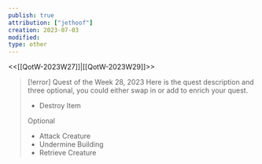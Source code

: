 ```yaml
---
publish: true
attribution: ["jethoof"]
creation: 2023-07-03
modified: 
type: other
---
```

<<[[QotW-2023W27]]|[[QotW-2023W29]]>>

> [!error] Quest of the Week 28, 2023
> Here is the quest description and three optional, you could either swap in or add to enrich your quest.
> 
> - Destroy Item
> 
> Optional
> 
> - Attack Creature
> - Undermine Building
> - Retrieve Creature